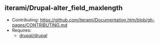 iterami/Drupal-alter_field_maxlength
------------------------------------

* Contributing: https://github.com/iterami/Documentation.htm/blob/gh-pages/CONTRIBUTING.md
* Requires:
  * [drupal/drupal](https://github.com/drupal/drupal)
